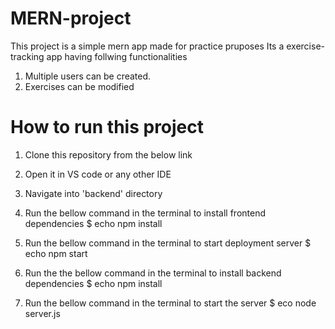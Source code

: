 # MERN-project
This project is a simple mern app made for practice pruposes
Its a exercise-tracking app having follwing functionalities
1. Multiple users can be created.
2. Exercises can be modified

# How to run this project
1. Clone this repository from the below link

2. Open it in VS code or any other IDE
3. Navigate into 'backend' directory
4. Run the bellow command in the terminal to install frontend dependencies
$ echo npm install
5. Run the bellow command in the terminal to start deployment server
$ echo npm start
6. Run the the bellow command in the terminal to install backend dependencies
$ echo npm install
7. Run the bellow command in the terminal to start the server
$ eco node server.js



